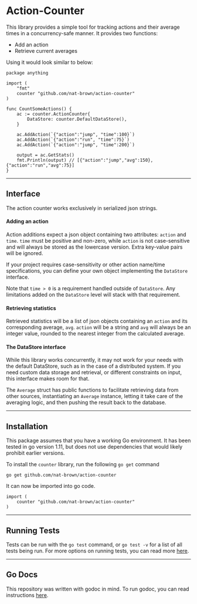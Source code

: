 # Action-Counter

This library provides a simple tool for tracking actions and their average times in a concurrency-safe manner. It provides two functions:
* Add an action
* Retrieve current averages

Using it would look similar to below:
```
package anything

import (
    "fmt"
    counter "github.com/nat-brown/action-counter"
)

func CountSomeActions() {
    ac := counter.ActionCounter{
        DataStore: counter.DefaultDataStore(),
    }

    ac.AddAction(`{"action":"jump", "time":100}`)
    ac.AddAction(`{"action":"run", "time":75}`)
    ac.AddAction(`{"action":"jump", "time":200}`)

    output = ac.GetStats()
    fmt.Println(output) // [{"action":"jump","avg":150},{"action":"run","avg":75}]
}
```
---
## Interface

The action counter works exclusively in serialized json strings.

#### Adding an action

Action additions expect a json object containing two attributes: `action` and `time`. `time` must be positive and non-zero, while `action` is not case-sensitive and will always be stored as the lowercase version. Extra key-value pairs will be ignored.

If your project requires case-sensitivity or other action name/time specifications, you can define your own object implementing the `DataStore` interface.

Note that `time > 0` is a requirement handled outside of `DataStore`. Any limitations added on the `DataStore` level will stack with that requirement.

#### Retrieving statistics

Retrieved statistics will be a list of json objects containing an `action` and its corresponding average, `avg`. `action` will be a string and `avg` will always be an integer value, rounded to the nearest integer from the calculated average.

#### The DataStore interface

While this library works concurrently, it may not work for your needs with the default DataStore, such as in the case of a distributed system. If you need custom data storage and retrieval, or different constraints on input, this interface makes room for that.

The `Average` struct has public functions to facilitate retrieving data from other sources, instantiating an `Average` instance, letting it take care of the averaging logic, and then pushing the result back to the database.

---
## Installation

This package assumes that you have a working Go environment. It has been tested in go version 1.11, but does not use dependencies that would likely prohibit earlier versions.

To install the `counter` library, run the following `go get` command

```
go get github.com/nat-brown/action-counter
```

It can now be imported into go code.

```
import (
    counter "github.com/nat-brown/action-counter"
)
```

---
## Running Tests

Tests can be run with the `go test` command, or `go test -v` for a list of all tests being run. For more options on running tests, you can read more [here](https://golang.org/pkg/cmd/go/internal/test/).

---
## Go Docs

This repository was written with godoc in mind. To run godoc, you can read instructions [here](https://godoc.org/golang.org/x/tools/cmd/godoc).